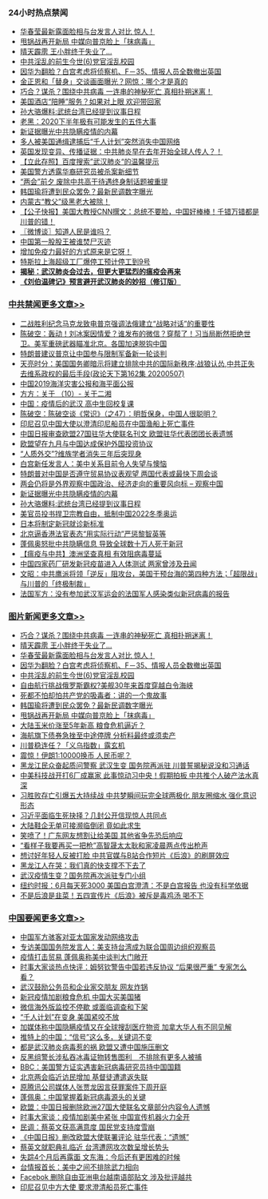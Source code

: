 <div class="catlist">
<h3>24小时热点禁闻</h3>
<ul>
<li><a href="https://github.com/fqnews/bnews/blob/master/topimagenews/20200507/1324180.md">华春莹最新露面脸相与台发言人对比 惊人！</a></li>
<li><a href="https://github.com/fqnews/bnews/blob/master/topimagenews/20200507/1324099.md">甩锅战再开新局 中媒向普京脸上「抹病毒」</a></li>
<li><a href="https://github.com/fqnews/bnews/blob/master/topimagenews/20200507/1324185.md">晴天霹雳 王小胖终于失业了…</a></li>
<li><a href="https://github.com/fqnews/bnews/blob/master/topimagenews/20200507/1324128.md">中共淫乱的前生今世(6)党官淫乱校园</a></li>
<li><a href="https://github.com/fqnews/bnews/blob/master/topimagenews/20200507/1324129.md">因华为翻脸？白宫考虑将侦察机、F－35、情报人员全数撤出英国</a></li>
<li><a href="https://github.com/fqnews/bnews/blob/master/baitai/20200507/1324221.md">金正恩和「替身」交谈画面曝光？网惊：哪个才是真的</a></li>
<li><a href="https://github.com/fqnews/bnews/blob/master/topimagenews/20200507/1324186.md">巧合？谋杀？围绕中共病毒 一连串的神秘死亡 真相扑朔迷离！</a></li>
<li><a href="https://github.com/fqnews/bnews/blob/master/comments/20200507/1324071.md">美国酒店“陪睡”服务？如果对上眼 欢迎带回家</a></li>
<li><a href="https://github.com/fqnews/bnews/blob/master/cbnews/20200507/1323758.md">孙大骆爆料:武统台湾已经提到议事日程</a></li>
<li><a href="https://github.com/fqnews/bnews/blob/master/bannedvideo/20200507/1324342.md">老黑：2020下半年极有可能发生的五件大事 </a></li>
<li><a href="https://github.com/fqnews/bnews/blob/master/cbnews/20200507/1323567.md">新证据曝光中共隐瞒疫情的内幕</a></li>
<li><a href="https://github.com/fqnews/bnews/blob/master/worldnews/usa/20200507/1324240.md">多人被美国通缉逮捕后“千人计划”突然消失中国网络</a></li>
<li><a href="https://github.com/fqnews/bnews/blob/master/comments/20200507/1324207.md">英国发现变异、传播证据：中共肺炎早在去年开始全球人传人？！</a></li>
<li><a href="https://github.com/fqnews/bnews/blob/master/baitai/20200507/1324235.md">【立此存照】百度搜索”武汉肺炎“的温馨提示</a></li>
<li><a href="https://github.com/fqnews/bnews/blob/master/baitai/20200507/1324326.md">美国警方透露华裔研究员被杀案新细节</a></li>
<li><a href="https://github.com/fqnews/bnews/blob/master/headline/20200507/1324349.md">“两会”前夕 废除中共高干待遇终身制话题被重提</a></li>
<li><a href="https://github.com/fqnews/bnews/blob/master/topimagenews/20200507/1324105.md">韩国瑜将遭到民众罢免？最新民调数字曝光</a></li>
<li><a href="https://github.com/fqnews/bnews/blob/master/baitai/20200507/1324170.md">内蒙古“教父”级黑老大被除！</a></li>
<li><a href="https://github.com/fqnews/bnews/blob/master/bannedvideo/20200507/1324069.md">【公子快报】美国大教授CNN撰文：总统不要脸，中国好棒棒！千错万错都是川普的错！ </a></li>
<li><a href="https://github.com/fqnews/bnews/blob/master/ssgc/20200507/1324101.md">〖微博谈〗知道人民是谁吗？</a></li>
<li><a href="https://github.com/fqnews/bnews/blob/master/baitai/20200507/1324072.md">中国第一股股王被谁焚尸灭迹</a></li>
<li><a href="https://github.com/fqnews/bnews/blob/master/comments/20200507/1324192.md">增加免疫力最好的方式原来是它呀！</a></li>
<li><a href="https://github.com/fqnews/bnews/blob/master/baitai/20200507/1324216.md">特斯拉上海超级工厂爆停工预计停工到9号</a></li>
<li><b><a href="https://github.com/fqnews/bnews/blob/master/comments/20200211/1275071.md" target="_blank">揭秘：武汉肺炎会过去，但更大更猛烈的瘟疫会再来</a></b></li>
<li><b><a href="https://github.com/fqnews/bnews/blob/master/comments/20200207/1272816.md" target="_blank">《刘伯温碑记》预言避开武汉肺炎的妙招（修订版）</a></b></li>
</ul>
</div>

<div class="catlist">
<h3><a href="https://github.com/fqnews/bnews/blob/master/cbnews/" target="_blank">中共禁闻</a><span><a href="https://github.com/fqnews/bnews/blob/master/cbnews/" target="_blank" rel="nofollow">更多文章>></a></span></h3>
<ul>
<li><a href="https://github.com/fqnews/bnews/blob/master/cbnews/20200508/1324488.md" target="_blank">二战胜利纪念马克龙致电普京强调法俄建立“战略对话”的重要性</a></li>
<li><a href="https://github.com/fqnews/bnews/blob/master/cbnews/20200508/1324484.md" target="_blank">陈破空：轰动！刘冰案因情爱？谁发布的微信？穿帮了！习当局断然拒绝世卫。美军重磅武器瞄准北京。各国加速脱钩中国</a></li>
<li><a href="https://github.com/fqnews/bnews/blob/master/cbnews/20200508/1324476.md" target="_blank">特朗普建议普京让中国参与限制军备新一轮谈判</a></li>
<li><a href="https://github.com/fqnews/bnews/blob/master/cbnews/20200508/1324475.md" target="_blank">天亮时分：美国国务卿暗示将建立排除中共的国际新秩序;战狼认怂,中共正失去维系政权的最后手段(政论天下第162集 20200507)</a></li>
<li><a href="https://github.com/fqnews/bnews/blob/master/cbnews/20200508/1324449.md" target="_blank">中国2019海洋灾害公报和海平面公报</a></li>
<li><a href="https://github.com/fqnews/bnews/blob/master/cbnews/20200508/1324428.md" target="_blank">方方：关于 （10）- 关于二湘</a></li>
<li><a href="https://github.com/fqnews/bnews/blob/master/cbnews/20200508/1324421.md" target="_blank">中国：疫情后的武汉 高中生回校复课</a></li>
<li><a href="https://github.com/fqnews/bnews/blob/master/cbnews/20200508/1324404.md" target="_blank">陈破空：陈破空谈《常识》（之47）：明哲保身，中国人很聪明？</a></li>
<li><a href="https://github.com/fqnews/bnews/blob/master/cbnews/20200507/1324376.md" target="_blank">印尼召见中国大使以澄清印尼船员在中国渔船上死亡事件</a></li>
<li><a href="https://github.com/fqnews/bnews/blob/master/cbnews/20200507/1324372.md" target="_blank">中国日报审查欧盟27国驻华大使联名刊文 欧盟驻华代表团团长表遗憾</a></li>
<li><a href="https://github.com/fqnews/bnews/blob/master/cbnews/20200507/1324353.md" target="_blank">欧盟望在九月与中国达成保护外国投资协议</a></li>
<li><a href="https://github.com/fqnews/bnews/blob/master/cbnews/20200507/1324352.md" target="_blank">“人质外交”?维族学者消失三年后突现身</a></li>
<li><a href="https://github.com/fqnews/bnews/blob/master/cbnews/20200507/1324340.md" target="_blank">白宫新任发言人：美中关系目前令人失望与懊恼</a></li>
<li><a href="https://github.com/fqnews/bnews/blob/master/cbnews/20200507/1324339.md" target="_blank">特朗普对中国是否遵守贸易协议表观望 两国代表或最快下周会谈</a></li>
<li><a href="https://github.com/fqnews/bnews/blob/master/cbnews/20200507/1324338.md" target="_blank">两会仍将是外界观察中国政治、经济走向的重要风向标 &#8211; 观察中国</a></li>
<li><a href="https://github.com/fqnews/bnews/blob/master/cbnews/20200507/1323567.md" target="_blank">新证据曝光中共隐瞒疫情的内幕</a></li>
<li><a href="https://github.com/fqnews/bnews/blob/master/cbnews/20200507/1323758.md" target="_blank">孙大骆爆料:武统台湾已经提到议事日程</a></li>
<li><a href="https://github.com/fqnews/bnews/blob/master/cbnews/20200507/1324272.md" target="_blank">美官员投书捍卫宗教自由，抵制中国2022冬季奥运</a></li>
<li><a href="https://github.com/fqnews/bnews/blob/master/cbnews/20200507/1324274.md" target="_blank">日本将制定新冠就诊新标准</a></li>
<li><a href="https://github.com/fqnews/bnews/blob/master/cbnews/20200507/1324246.md" target="_blank">北京逼香港法官表态“用实际行动”严惩黎智英等</a></li>
<li><a href="https://github.com/fqnews/bnews/blob/master/cbnews/20200507/1324093.md" target="_blank">蓬佩奥怒批中共隐瞒信息 导致全球数十万人死于新冠</a></li>
<li><a href="https://github.com/fqnews/bnews/blob/master/cbnews/20200507/1323939.md" target="_blank">【瘟疫与中共】澳洲坚查真相 有效阻病毒蔓延</a></li>
<li><a href="https://github.com/fqnews/bnews/blob/master/cbnews/20200507/1324062.md" target="_blank">中国四家药厂研发新冠疫苗进入人体测试  两家曾涉及丑闻</a></li>
<li><a href="https://github.com/fqnews/bnews/blob/master/cbnews/20200507/1324057.md" target="_blank">文昭：中共鹰派将领「逆反」阻攻台，美国干预台海的第四种方法；「超限战」与川普的「终极制裁」</a></li>
<li><a href="https://github.com/fqnews/bnews/blob/master/cbnews/20200507/1324050.md" target="_blank">法国军方：没有参加武汉军运会的法国军人感染类似新冠病毒的报告</a></li>

</ul>
</div>
<div class="catlist">
<h3><a href="https://github.com/fqnews/bnews/blob/master/topimagenews/" target="_blank">图片新闻</a><span><a href="https://github.com/fqnews/bnews/blob/master/topimagenews/" target="_blank" rel="nofollow">更多文章>></a></span></h3>
<ul>
<li><a href="https://github.com/fqnews/bnews/blob/master/topimagenews/20200507/1324186.md" target="_blank">巧合？谋杀？围绕中共病毒 一连串的神秘死亡 真相扑朔迷离！</a></li>
<li><a href="https://github.com/fqnews/bnews/blob/master/topimagenews/20200507/1324185.md" target="_blank">晴天霹雳 王小胖终于失业了…</a></li>
<li><a href="https://github.com/fqnews/bnews/blob/master/topimagenews/20200507/1324180.md" target="_blank">华春莹最新露面脸相与台发言人对比 惊人！</a></li>
<li><a href="https://github.com/fqnews/bnews/blob/master/topimagenews/20200507/1324129.md" target="_blank">因华为翻脸？白宫考虑将侦察机、F－35、情报人员全数撤出英国</a></li>
<li><a href="https://github.com/fqnews/bnews/blob/master/topimagenews/20200507/1324128.md" target="_blank">中共淫乱的前生今世(6)党官淫乱校园</a></li>
<li><a href="https://github.com/fqnews/bnews/blob/master/topimagenews/20200507/1324127.md" target="_blank">自由航行挑战俄罗斯霸权?美舰30年来首度穿越白令海峡</a></li>
<li><a href="https://github.com/fqnews/bnews/blob/master/topimagenews/20200507/1324122.md" target="_blank">死都不怕却怕共产党的吸毒者：讲的一个鬼故事</a></li>
<li><a href="https://github.com/fqnews/bnews/blob/master/topimagenews/20200507/1324105.md" target="_blank">韩国瑜将遭到民众罢免？最新民调数字曝光</a></li>
<li><a href="https://github.com/fqnews/bnews/blob/master/topimagenews/20200507/1324099.md" target="_blank">甩锅战再开新局 中媒向普京脸上「抹病毒」</a></li>
<li><a href="https://github.com/fqnews/bnews/blob/master/topimagenews/20200507/1324023.md" target="_blank">大陆玉米价涨至5年新高 粮食危机逼近？</a></li>
<li><a href="https://github.com/fqnews/bnews/blob/master/topimagenews/20200507/1324022.md" target="_blank">海航旗下债券急挫至中途停牌 分析料最终或须卖产</a></li>
<li><a href="https://github.com/fqnews/bnews/blob/master/topimagenews/20200507/1324021.md" target="_blank">川普稳连任？「义乌指数」露玄机</a></li>
<li><a href="https://github.com/fqnews/bnews/blob/master/topimagenews/20200507/1324018.md" target="_blank">震惊！伊朗1:10000换币 人民币呢？</a></li>
<li><a href="https://github.com/fqnews/bnews/blob/master/topimagenews/20200506/1323863.md" target="_blank">黑龙江民众奋起质问警察 武汉生变 国务院再派驻 川普誓揭秘说没和习通话</a></li>
<li><a href="https://github.com/fqnews/bnews/blob/master/topimagenews/20200506/1323827.md" target="_blank">中美科技战开打6厂成赢家 此事惊动习中央！假期拍板 中共推个人破产法水真深</a></li>
<li><a href="https://github.com/fqnews/bnews/blob/master/topimagenews/20200506/1323814.md" target="_blank">习胜败存亡引爆五大持续战 中共梦瞬间玩完全球两极化 朋友圈缩水 强化意识形态</a></li>
<li><a href="https://github.com/fqnews/bnews/blob/master/topimagenews/20200506/1323797.md" target="_blank">习近平面临生死抉择？几封公开信现惊人共同点</a></li>
<li><a href="https://github.com/fqnews/bnews/blob/master/topimagenews/20200506/1323796.md" target="_blank">大陆鞋企无单可接濒临倒闭 竟如此求生</a></li>
<li><a href="https://github.com/fqnews/bnews/blob/master/topimagenews/20200506/1323777.md" target="_blank">笑喷了！广东网友想割让给美国 其他省争先恐后响应</a></li>
<li><a href="https://github.com/fqnews/bnews/blob/master/topimagenews/20200506/1323770.md" target="_blank">“看样子我要再买一把枪”高智晟太太耿和家凌晨两点传出枪声</a></li>
<li><a href="https://github.com/fqnews/bnews/blob/master/topimagenews/20200506/1323769.md" target="_blank">想讨好年轻人反被打脸 中共官媒与B站合作短片《后浪》的刷屏效应</a></li>
<li><a href="https://github.com/fqnews/bnews/blob/master/topimagenews/20200506/1323760.md" target="_blank">黑龙江人在哭：我们真的快支撑不下去了</a></li>
<li><a href="https://github.com/fqnews/bnews/blob/master/topimagenews/20200506/1323756.md" target="_blank">武汉疫情生变？国务院再次派驻专门小组</a></li>
<li><a href="https://github.com/fqnews/bnews/blob/master/topimagenews/20200506/1323755.md" target="_blank">纽约时报：6月每天死3000 美国白宫澄清：不是白宫报告 也没有科学依据</a></li>
<li><a href="https://github.com/fqnews/bnews/blob/master/topimagenews/20200506/1323721.md" target="_blank">不是后浪是韭菜！五四宣传片《后浪》被斥是毒鸡汤 喝不下</a></li>

</ul>
</div>
<div class="catlist">
<h3><a href="https://github.com/fqnews/bnews/blob/master/headline/" target="_blank">中国要闻</a><span><a href="https://github.com/fqnews/bnews/blob/master/headline/" target="_blank" rel="nofollow">更多文章>></a></span></h3>
<ul>
<li><a href="https://github.com/fqnews/bnews/blob/master/headline/20200508/1324481.md" target="_blank">中国军方骇客对亚太国家发动网络攻击</a></li>
<li><a href="https://github.com/fqnews/bnews/blob/master/headline/20200508/1324480.md" target="_blank">专访美国国务院发言人：美支持台湾成为联合国周边组织观察员</a></li>
<li><a href="https://github.com/fqnews/bnews/blob/master/headline/20200508/1324479.md" target="_blank">疫情打击贸易 蓬佩奥称美中谈判大门敞开</a></li>
<li><a href="https://github.com/fqnews/bnews/blob/master/headline/20200508/1324478.md" target="_blank">时事大家谈热点快评：姆努钦警告中国若违反协议 “后果很严重” 专家怎么看？</a></li>
<li><a href="https://github.com/fqnews/bnews/blob/master/headline/20200508/1324469.md" target="_blank">武汉鼓励公务员和企业家交朋友  网友炸锅</a></li>
<li><a href="https://github.com/fqnews/bnews/blob/master/headline/20200508/1324468.md" target="_blank">新冠疫情加剧粮食危机    中国大买美国猪</a></li>
<li><a href="https://github.com/fqnews/bnews/blob/master/headline/20200508/1324463.md" target="_blank">微信海外版监控不停歇    或面临调查和下架</a></li>
<li><a href="https://github.com/fqnews/bnews/blob/master/headline/20200508/1324450.md" target="_blank">“千人计划”在变身 美国紧咬不放</a></li>
<li><a href="https://github.com/fqnews/bnews/blob/master/headline/20200508/1324447.md" target="_blank">加媒体称中国隐瞒疫情又在全球搜刮医疗物资 加拿大华人有不同见解</a></li>
<li><a href="https://github.com/fqnews/bnews/blob/master/headline/20200508/1324441.md" target="_blank">推特上的中国：“信号”这么多，关键词不变</a></li>
<li><a href="https://github.com/fqnews/bnews/blob/master/headline/20200508/1324431.md" target="_blank">都是武汉肺炎病毒惹的祸 欧盟又遭中国施压删文</a></li>
<li><a href="https://github.com/fqnews/bnews/blob/master/headline/20200508/1324430.md" target="_blank">反黑组警长涉私吞冰毒证物转售图利　不排除有更多人被捕</a></li>
<li><a href="https://github.com/fqnews/bnews/blob/master/headline/20200508/1324423.md" target="_blank">BBC：美国警方证实遇害新冠病毒研究员持中国国籍</a></li>
<li><a href="https://github.com/fqnews/bnews/blob/master/headline/20200508/1324422.md" target="_blank">北京两会临近访民增加   基督徒遭遣返失联</a></li>
<li><a href="https://github.com/fqnews/bnews/blob/master/headline/20200508/1324416.md" target="_blank">原腾讯公司媒体人张贾龙因言获罪案件下周开庭</a></li>
<li><a href="https://github.com/fqnews/bnews/blob/master/headline/20200508/1324410.md" target="_blank">蓬佩奥：中国掌握着新冠病毒源头的关键</a></li>
<li><a href="https://github.com/fqnews/bnews/blob/master/headline/20200508/1324409.md" target="_blank">欧盟：中国日报删除欧洲27国大使联名文章部分内容令人遗憾</a></li>
<li><a href="https://github.com/fqnews/bnews/blob/master/headline/20200508/1324408.md" target="_blank">时事大家谈：疫情加剧美中紧张 中国宣传机器火力全开</a></li>
<li><a href="https://github.com/fqnews/bnews/blob/master/headline/20200508/1324407.md" target="_blank">民调：蔡英文获高满意度 国民党支持度雪崩</a></li>
<li><a href="https://github.com/fqnews/bnews/blob/master/headline/20200508/1324406.md" target="_blank">《中国日报》删改欧盟大使联署评论   驻华代表：“遗憾”</a></li>
<li><a href="https://github.com/fqnews/bnews/blob/master/headline/20200507/1324391.md" target="_blank">蔡英文就职典礼临近 台湾遭网攻次数呈增长势头</a></li>
<li><a href="https://github.com/fqnews/bnews/blob/master/headline/20200507/1324388.md" target="_blank">失踪4个月后再露面    文东海：今后还有更困难的时候</a></li>
<li><a href="https://github.com/fqnews/bnews/blob/master/headline/20200507/1324387.md" target="_blank">台情报首长：美中之间不排除武力相向</a></li>
<li><a href="https://github.com/fqnews/bnews/blob/master/headline/20200507/1324379.md" target="_blank">Facebok 删除自由亚洲电台越南语部贴文    涉及批评越共</a></li>
<li><a href="https://github.com/fqnews/bnews/blob/master/headline/20200507/1324378.md" target="_blank">印尼召见中方大使  要求澄清船员死亡事件</a></li>

</ul>
</div>